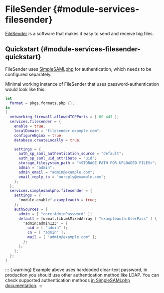 # FileSender {#module-services-filesender}

[FileSender](https://filesender.org/software/) is a software that makes it easy to send and receive big files.

## Quickstart {#module-services-filesender-quickstart}

FileSender uses [SimpleSAMLphp](https://simplesamlphp.org/) for authentication, which needs to be configured separately.

Minimal working instance of FileSender that uses password-authentication would look like this:

```nix
let
  format = pkgs.formats.php {};
in
{
  networking.firewall.allowedTCPPorts = [ 80 443 ];
  services.filesender = {
    enable = true;
    localDomain = "filesender.example.com";
    configureNginx = true;
    database.createLocally = true;

    settings = {
      auth_sp_saml_authentication_source = "default";
      auth_sp_saml_uid_attribute = "uid";
      storage_filesystem_path = "<STORAGE PATH FOR UPLOADED FILES>";
      admin = "admin";
      admin_email = "admin@example.com";
      email_reply_to = "noreply@example.com";
    };
  };
  services.simplesamlphp.filesender = {
    settings = {
      "module.enable".exampleauth = true;
    };
    authSources = {
      admin = [ "core:AdminPassword" ];
      default = format.lib.mkMixedArray [ "exampleauth:UserPass" ] {
        "admin:admin123" = {
          uid = [ "admin" ];
          cn = [ "admin" ];
          mail = [ "admin@example.com" ];
        };
      };
    };
  };
}
```

::: {.warning}
Example above uses hardcoded clear-text password, in production you should use other authentication method like LDAP. You can check supported authentication methods [in SimpleSAMLphp documentation](https://simplesamlphp.org/docs/stable/simplesamlphp-idp.html).
:::
